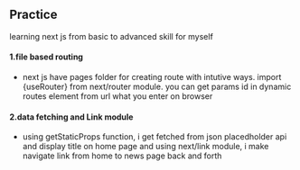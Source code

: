 ## Practice
learning next js from basic to advanced skill for myself

#### 1.file based routing
- next js have pages folder for creating route with intutive ways. import {useRouter} from next/router module. you can get params id in dynamic routes element from url what you enter on browser

#### 2.data fetching and Link module
- using getStaticProps function, i get fetched from json placedholder api and display title on home page and using next/link module, i make navigate link from home to news page back and forth



